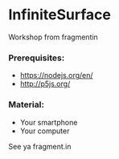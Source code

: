 # InfiniteSurface
Workshop from fragmentin

### Prerequisites:
- https://nodejs.org/en/
- http://p5js.org/

### Material:
- Your smartphone
- Your computer

See ya
fragment.in
